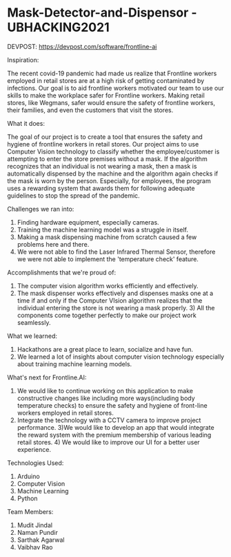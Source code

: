 # Mask-Detector-and-Dispensor - UBHACKING2021

DEVPOST: https://devpost.com/software/frontline-ai

Inspiration:

The recent covid-19 pandemic had made us realize that Frontline workers employed in retail stores are at a high risk of getting contaminated by infections. Our goal is to aid frontline workers motivated our team to use our skills to make the workplace safer for Frontline workers. Making retail stores, like Wegmans, safer would ensure the safety of frontline workers, their families, and even the customers that visit the stores.

What it does: 

The goal of our project is to create a tool that ensures the safety and hygiene of frontline workers in retail stores. Our project aims to use Computer Vision technology to classify whether the employee/customer is attempting to enter the store premises without a mask. If the algorithm recognizes that an individual is not wearing a mask, then a mask is automatically dispensed by the machine and the algorithm again checks if the mask is worn by the person. Especially, for employees, the program uses a rewarding system that awards them for following adequate guidelines to stop the spread of the pandemic.

Challenges we ran into:
1) Finding hardware equipment, especially cameras. 
2) Training the machine learning model was a struggle in itself. 
3) Making a mask dispensing machine from scratch caused a few problems here and there. 
4) We were not able to find the Laser Infrared Thermal Sensor, therefore we were not able to implement the 'temperature check' feature.

Accomplishments that we're proud of:

1) The computer vision algorithm works efficiently and effectively. 
2) The mask dispenser works effectively and dispenses masks one at a time if and only if the Computer VIsion algorithm realizes that the individual entering the store is not wearing a mask properly. 3) All the components come together perfectly to make our project work seamlessly.

What we learned:

1) Hackathons are a great place to learn, socialize and have fun. 
2) We learned a lot of insights about computer vision technology especially about training machine learning models.

What's next for Frontline.AI:

1) We would like to continue working on this application to make constructive changes like including more ways(including body temperature checks) to ensure the safety and hygiene of front-line workers employed in retail stores. 
2) Integrate the technology with a CCTV camera to improve project performance. 3)We would like to develop an app that would integrate the reward system with the premium membership of various leading retail stores. 4) We would like to improve our UI for a better user experience.

Technologies Used:

1) Arduino
2) Computer Vision
3) Machine Learning
4) Python

Team Members:
1) Mudit Jindal
2) Naman Pundir
3) Sarthak Agarwal
4) Vaibhav Rao
